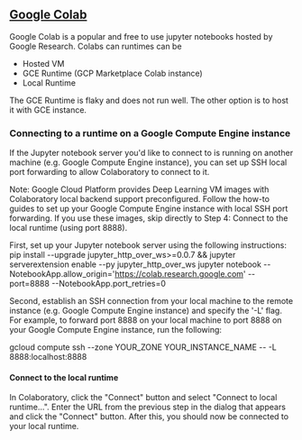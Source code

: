 ## [Google Colab](https://colab.corp.google.com/)

Google Colab is a popular and free to use jupyter notebooks hosted by Google Research. Colabs can runtimes can be
- Hosted VM
- GCE Runtime (GCP Marketplace Colab instance)
- Local Runtime

The GCE Runtime is flaky and does not run well. The other option is to host it with GCE instance.


### Connecting to a runtime on a Google Compute Engine instance

If the Jupyter notebook server you'd like to connect to is running on another machine (e.g. Google Compute Engine instance), you can set up SSH local port forwarding to allow Colaboratory to connect to it.

Note: Google Cloud Platform provides Deep Learning VM images with Colaboratory local backend support preconfigured. Follow the how-to guides to set up your Google Compute Engine instance with local SSH port forwarding. If you use these images, skip directly to Step 4: Connect to the local runtime (using port 8888).

First, set up your Jupyter notebook server using the following instructions:
    pip install --upgrade jupyter_http_over_ws>=0.0.7 &&   jupyter serverextension enable --py jupyter_http_over_ws
    jupyter notebook   --NotebookApp.allow_origin='https://colab.research.google.com'   --port=8888   --NotebookApp.port_retries=0

Second, establish an SSH connection from your local machine to the remote instance (e.g. Google Compute Engine instance) and specify the '-L' flag. For example, to forward port 8888 on your local machine to port 8888 on your Google Compute Engine instance, run the following:

gcloud compute ssh --zone YOUR_ZONE YOUR_INSTANCE_NAME -- -L 8888:localhost:8888
    
#### Connect to the local runtime
In Colaboratory, click the "Connect" button and select "Connect to local runtime...". Enter the URL from the previous step in the dialog that appears and click the "Connect" button. After this, you should now be connected to your local runtime.

